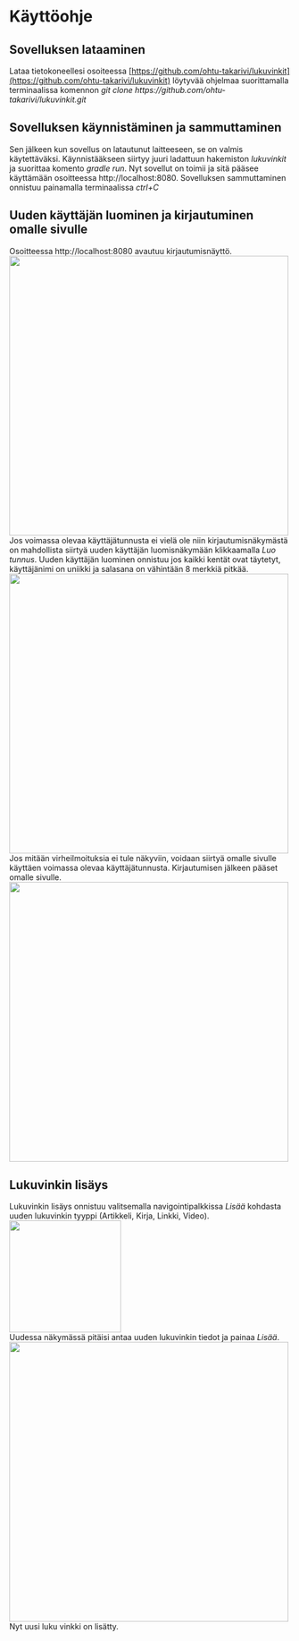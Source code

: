# Käyttöohje  
## Sovelluksen lataaminen 
Lataa tietokoneellesi osoiteessa [https://github.com/ohtu-takarivi/lukuvinkit](https://github.com/ohtu-takarivi/lukuvinkit) löytyvää ohjelmaa suorittamalla terminaalissa komennon _git clone https://<i></i>github.com/ohtu-takarivi/lukuvinkit.git_    
## Sovelluksen käynnistäminen ja sammuttaminen  
Sen jälkeen kun sovellus on latautunut laitteeseen, se on valmis käytettäväksi. Käynnistääkseen siirtyy juuri ladattuun hakemiston _lukuvinkit_ ja suorittaa komento _gradle run_. Nyt sovellut on toimii ja sitä pääsee käyttämään osoitteessa http://localhost:8080. Sovelluksen sammuttaminen onnistuu painamalla terminaalissa _ctrl+C_  
## Uuden käyttäjän luominen ja kirjautuminen omalle sivulle  
Osoitteessa http://localhost:8080 avautuu kirjautumisnäyttö.   
<img src="https://github.com/ohtu-takarivi/lukuvinkit/blob/master/Documentation/pictures/loginScreen.png" width="500">  
Jos voimassa olevaa käyttäjätunnusta ei vielä ole niin kirjautumisnäkymästä on mahdollista siirtyä uuden käyttäjän luomisnäkymään klikkaamalla _Luo tunnus_. Uuden käyttäjän luominen onnistuu jos kaikki kentät ovat täytetyt, käyttäjänimi on uniikki ja salasana on vähintään 8 merkkiä pitkää.  
<img src="https://github.com/ohtu-takarivi/lukuvinkit/blob/master/Documentation/pictures/newUserRegistration.png" width="500">   
Jos mitään virheilmoituksia ei tule näkyviin, voidaan siirtyä omalle sivulle käyttäen voimassa olevaa käyttäjätunnusta. Kirjautumisen jälkeen pääset omalle sivulle.  
<img src="https://github.com/ohtu-takarivi/lukuvinkit/blob/master/Documentation/pictures/userMainPage.png" width="500">  
## Lukuvinkin lisäys  
Lukuvinkin lisäys onnistuu valitsemalla navigointipalkkissa _Lisää_ kohdasta uuden lukuvinkin tyyppi (Artikkeli, Kirja, Linkki, Video).  
<img src="https://github.com/ohtu-takarivi/lukuvinkit/blob/master/Documentation/pictures/newTip.png" width="200">   
Uudessa näkymässä pitäisi antaa uuden lukuvinkin tiedot ja painaa _Lisää_.  
<img src="https://github.com/ohtu-takarivi/lukuvinkit/blob/master/Documentation/pictures/newBook.png" width="500">   
Nyt uusi luku vinkki on lisätty.

